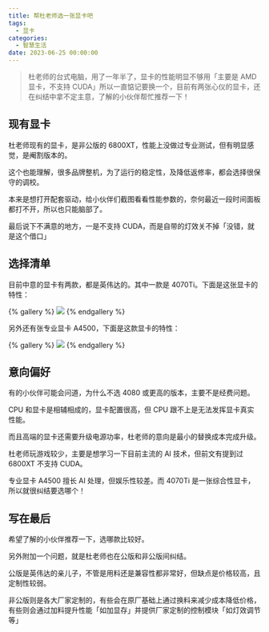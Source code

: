 ```yaml
---
title: 帮杜老师选一张显卡吧
tags:
  - 显卡
categories:
  - 智慧生活
date: 2023-06-25 00:00:00
---
```


> 杜老师的台式电脑，用了一年半了，显卡的性能明显不够用「主要是 AMD 显卡，不支持 CUDA」所以一直惦记要换一个，目前有两张心仪的显卡，还在纠结中拿不定主意，了解的小伙伴帮忙推荐一下！

<!-- more -->

## 现有显卡

杜老师现有的显卡，是非公版的 6800XT，性能上没做过专业测试，但有明显感觉，是阉割版本的。

这个也能理解，很多品牌整机，为了运行的稳定性，及降低返修率，都会选择很保守的调校。

本来是想打开配套驱动，给小伙伴们截图看看性能参数的，奈何最近一段时间面板都打不开，所以也只能脑部了。

最后说下不满意的地方，一是不支持 CUDA，而是自带的灯效关不掉「没错，就是这个借口」

## 选择清单

目前中意的显卡有两款，都是英伟达的。其中一款是 4070Ti。下面是这张显卡的特性：

{% gallery %}
![](https://cdn.dusays.com/2023/06/599-1.jpg)
{% endgallery %}

另外还有张专业显卡 A4500，下面是这款显卡的特性：

{% gallery %}
![](https://cdn.dusays.com/2023/06/599-2.jpg)
{% endgallery %}

## 意向偏好

有的小伙伴可能会问道，为什么不选 4080 或更高的版本，主要不是经费问题。

CPU 和显卡是相辅相成的，显卡配置很高，但 CPU 跟不上是无法发挥显卡真实性能。

而且高端的显卡还需要升级电源功率，杜老师的意向是最小的替换成本完成升级。

杜老师玩游戏较少，主要是想学习一下目前主流的 AI 技术，但前文有提到过 6800XT 不支持 CUDA。

专业显卡 A4500 擅长 AI 处理，但娱乐性较差。而 4070Ti 是一张综合性显卡，所以就很纠结要选哪个！

## 写在最后

希望了解的小伙伴推荐一下，选哪款比较好。

另外附加一个问题，就是杜老师也在公版和非公版间纠结。

公版是英伟达的亲儿子，不管是用料还是兼容性都非常好，但缺点是价格较高，且定制性较弱。

非公版则是各大厂家定制的，有些会在原厂基础上通过换料来减少成本降低价格，有些则会通过加料提升性能「如加显存」并提供厂家定制的控制模块「如灯效调节等」